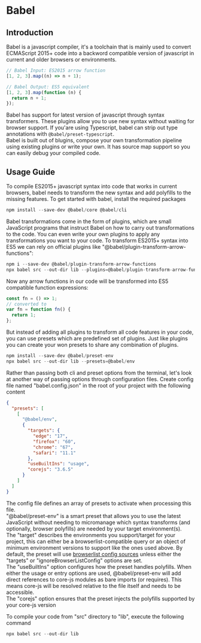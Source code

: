 # Babel

## Introduction

Babel is a javascript compiler, it's a toolchain that is mainly used to convert ECMAScript 2015+ code into a backword compatible version of javascript in current and older browsers or environments.

```javascript
// Babel Input: ES2015 arrow function
[1, 2, 3].map((n) => n + 1);

// Babel Output: ES5 equivalent
[1, 2, 3].map(function (n) {
  return n + 1;
});
```

Babel has support for latest version of javascript through syntax transformers. These plugins allow you to use new syntax without waiting for browser support. If you'are using Typescript, babel can strip out type annotations with `@babel/preset-typescript`.  
Babel is built out of blugins, compose your own transformation pipeline using existing plugins or write your own. It has source map support so you can easily debug your compiled code.

## Usage Guide

To compile ES2015+ javascript syntax into code that works in current browsers, babel needs to transform the new syntax and add polyfills to the missing features. To get started with babel, install the required packages

```javascript
npm install --save-dev @babel/core @babel/cli
```

Babel transformations come in the form of plugins, which are small JavaScript programs that instruct Babel on how to carry out transformations to the code. You can even write your own plugins to apply any transformations you want to your code. To transform ES2015+ syntax into ES5 we can rely on official plugins like "@babel/plugin-transform-arrow-functions":

```javascript
npm i --save-dev @babel/plugin-transform-arrow-functions
npx babel src --out-dir lib --plugins=@babel/plugin-transform-arrow-functions
```

Now any arrow functions in our code will be transformed into ES5 compatible function expressions:

```javascript
const fn = () => 1;
// converted to
var fn = function fn() {
  return 1;
};
```

But instead of adding all plugins to transform all code features in your code, you can use presets which are predefined set of plugins. Just like plugins you can create your won presets to share any combination of plugins.

```javascript
npm install --save-dev @babel/preset-env
npx babel src --out-dir lib --presets=@babel/env
```

Rather than passing both cli and preset options from the terminal, let's look at another way of passing options through configuration files. Create config file named "babel.config.json" in the root of your project with the following content

```json
{
  "presets": [
    [
      "@babel/env",
      {
        "targets": {
          "edge": "17",
          "firefox": "60",
          "chrome": "67",
          "safari": "11.1"
        },
        "useBuiltIns": "usage",
        "corejs": "3.6.5"
      }
    ]
  ]
}
```

The config file defines an array of presets to activate when processing this file.  
"@babel/preset-env" is a smart preset that allows you to use the latest JavaScript without needing to micromanage which syntax transforms (and optionally, browser polyfills) are needed by your target environment(s).  
The "target" describes the environments you support/target for your project, this can either be a browserlist-compatible query or an object of minimum environment versions to support like the ones used above. By default, the preset will use [browserlist config sources](https://github.com/browserslist/browserslist#queries) unless either the "targets" or "ignoreBrowserListConfig" options are set.  
The "useBuiltIns" option configures how the preset handles polyfills. When either the usage or entry options are used, @babel/preset-env will add direct references to core-js modules as bare imports (or requires). This means core-js will be resolved relative to the file itself and needs to be accessible.  
The "corejs" option ensures that the preset injects the polyfills supported by your core-js version

To compile your code from "src" directory to "lib", execute the following command

```javascript
npx babel src --out-dir lib
```

```javascript

```
